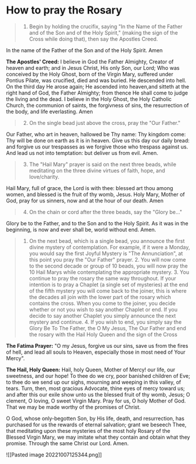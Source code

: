
# How to pray the Rosary

> 1. Begin by holding the crucifix, saying "In the Name of the Father and of the Son and of the Holy Spirit," (making the sign of the Cross while doing that), then say the Apostles Creed.

In the name of the Father of the Son and of the Holy Spirit. Amen

**The Apostles' Creed:** I believe in God the Father Almighty, Creator of heaven and earth; and in Jesus Christ, His only Son, our Lord; Who was conceived by the Holy Ghost, born of the Virgin Mary, suffered under Pontius Pilate, was crucified, died and was buried. He descended into hell. On the third day He arose again; He ascended into heaven,and sitteth at the right hand of God, the Father Almighty; from thence He shall come to judge the living and the dead. I believe in the Holy Ghost, the Holy Catholic Church, the communion of saints, the forgivness of sins, the resurrection of the body, and life everlasting. Amen

> 2.  On the single bead just above the cross, pray the "Our Father."
	
Our Father, who art in heaven, hallowed be Thy name: Thy kingdom come: Thy will be done on earth as it is in heaven. Give us this day our daily bread: and forgive us our trespasses as we forgive those who trespass against us. And lead us not into temptation: but deliver us from evil. Amen.

> 3. The "Hail Mary" prayer is said on the next three beads, while meditating on the three divine virtues of faith, hope, and love/charity.
	
Hail Mary, full of grace, the Lord is with thee: blessed art thou among women, and blessed is the fruit of thy womb, Jesus. Holy Mary, Mother of God, pray for us sinners, now and at the hour of our death. Amen

> 4. On the chain or cord after the three beads, say the "Glory be..."
	
Glory be to the Father, and to the Son and to the Holy Spirit.  As it was in the beginning, is now and ever shall be, world without end.  Amen.

> 1. On the next bead, which is a single bead, you announce the first divine mystery of contemplation. For example, if it were a Monday, you would say the first Joyful Mystery is "The Annunciation", at this point you pray the "Our Father" prayer.
	2.  You will now come to the second decade or group of 10 beads, you will now pray the 10 Hail Marys while contemplating the appropriate mystery.
	3.  You continue to pray the rosary the same way throughout. If your intention is to pray a Chaplet (a single set of mysteries) at the end of the fifth mystery you will come back to the joiner, this is where the decades all join with the lower part of the rosary which contains the cross. When you come to the joiner, you decide whether or not you wish to say another Chaplet or end. If you decide to say another Chaplet you simply announce the next mystery and continue.
	4. If you wish to end, you simply say the Glory Be To The Father, the O My Jesus, The Our Father and end the rosary with the Hail Holy Queen and the sign of the Cross


**The Fatima Prayer:** "O my Jesus, forgive us our sins, save us from the fires of hell, and lead all souls to Heaven, especially those in most need of Your Mercy".

**The Hail, Holy Queen:** Hail, holy Queen, Mother of Mercy! our life, our sweetness, and our hope! To thee do we cry, poor banished children of Eve; to thee do we send up our sighs, mourning and weeping in this valley, of tears. Turn, then, most gracious Advocate, thine eyes of mercy toward us; and after this our exile show unto us the blessed fruit of thy womb, Jesus; O clement, O loving, O sweet Virgin Mary.
Pray for us, O holy Mother of God. That we may be made worthy of the promises of Christ.

O God, whose only-begotten Son, by His life, death, and resurrection, has purchased for us the rewards of eternal salvation; grant we beseech Thee, that meditating upon these mysteries of the most holy Rosary of the Blessed Virgin Mary, we may imitate what they contain and obtain what they promise. Through the same Christ our Lord. Amen.

![[Pasted image 20221007125344.png]]


